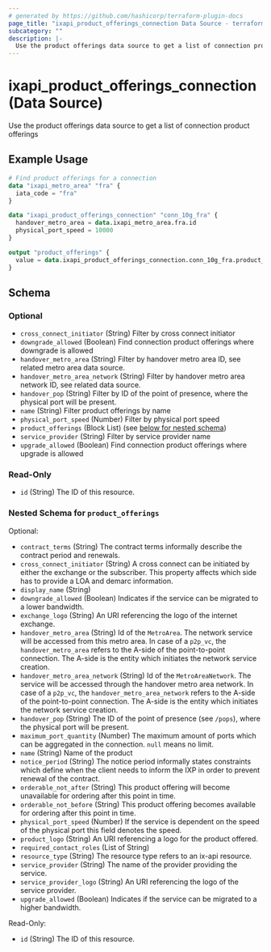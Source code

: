 ```yaml
---
# generated by https://github.com/hashicorp/terraform-plugin-docs
page_title: "ixapi_product_offerings_connection Data Source - terraform-provider-ixapi"
subcategory: ""
description: |-
  Use the product offerings data source to get a list of connection product offerings
---
```


# ixapi_product_offerings_connection (Data Source)

Use the product offerings data source to get a list of connection product offerings

## Example Usage

```terraform
# Find product offerings for a connection
data "ixapi_metro_area" "fra" {
  iata_code = "fra"
}

data "ixapi_product_offerings_connection" "conn_10g_fra" {
  handover_metro_area = data.ixapi_metro_area.fra.id
  physical_port_speed = 10000
}

output "product_offerings" {
  value = data.ixapi_product_offerings_connection.conn_10g_fra.product_offerings
}
```

<!-- schema generated by tfplugindocs -->
## Schema

### Optional

- `cross_connect_initiator` (String) Filter by cross connect initiator
- `downgrade_allowed` (Boolean) Find connection product offerings where downgrade is allowed
- `handover_metro_area` (String) Filter by handover metro area ID, see related metro area data source.
- `handover_metro_area_network` (String) Filter by handover metro area network ID, see related data source.
- `handover_pop` (String) Filter by ID of the point of presence, where the physical port will be present.
- `name` (String) Filter product offerings by name
- `physical_port_speed` (Number) Filter by physical port speed
- `product_offerings` (Block List) (see [below for nested schema](#nestedblock--product_offerings))
- `service_provider` (String) Filter by service provider name
- `upgrade_allowed` (Boolean) Find connection product offerings where upgrade is allowed

### Read-Only

- `id` (String) The ID of this resource.

<a id="nestedblock--product_offerings"></a>
### Nested Schema for `product_offerings`

Optional:

- `contract_terms` (String) The contract terms informally describe the contract period and renewals.
- `cross_connect_initiator` (String) A cross connect can be initiated by either the exchange or the subscriber.  This property affects which side has to provide a LOA and demarc information.
- `display_name` (String)
- `downgrade_allowed` (Boolean) Indicates if the service can be migrated to a lower bandwidth.
- `exchange_logo` (String) An URI referencing the logo of the internet exchange.
- `handover_metro_area` (String) Id of the `MetroArea`. The network service will be accessed from this metro area.  In case of a `p2p_vc`, the `handover_metro_area` refers to the A-side of the point-to-point connection. The A-side is the entity which initiates the network service creation.
- `handover_metro_area_network` (String) Id of the `MetroAreaNetwork`. The service will be accessed through the handover metro area network.  In case of a `p2p_vc`, the `handover_metro_area_network` refers to the A-side of the point-to-point connection. The A-side is the entity which initiates the network service creation.
- `handover_pop` (String) The ID of the point of presence (see `/pops`), where the physical port will be present.
- `maximum_port_quantity` (Number) The maximum amount of ports which can be aggregated in the connection. `null` means no limit.
- `name` (String) Name of the product
- `notice_period` (String) The notice period informally states constraints which define when the client needs to inform the IXP in order to prevent renewal of the contract.
- `orderable_not_after` (String) This product offering will become unavailable for ordering after this point in time.
- `orderable_not_before` (String) This product offering becomes available for ordering after this point in time.
- `physical_port_speed` (Number) If the service is dependent on the speed of the physical port this field denotes the speed.
- `product_logo` (String) An URI referencing a logo for the product offered.
- `required_contact_roles` (List of String)
- `resource_type` (String) The resource type refers to an ix-api resource.
- `service_provider` (String) The name of the provider providing the service.
- `service_provider_logo` (String) An URI referencing the logo of the service provider.
- `upgrade_allowed` (Boolean) Indicates if the service can be migrated to a higher bandwidth.

Read-Only:

- `id` (String) The ID of this resource.



